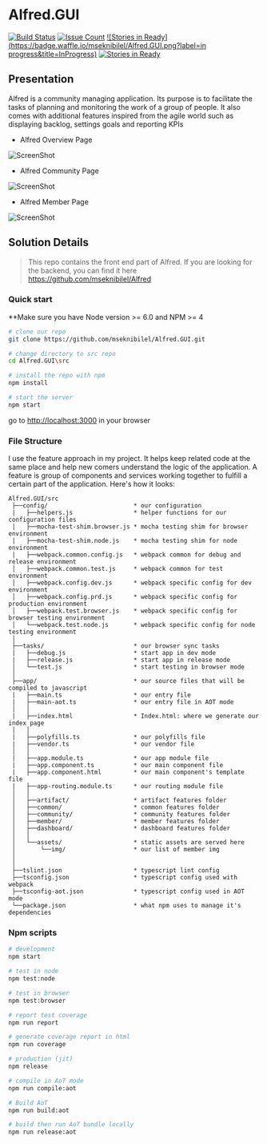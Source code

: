 Alfred.GUI
===============================

[![Build Status](https://travis-ci.org/mseknibilel/Alfred.GUI.svg?branch=master)](https://travis-ci.org/mseknibilel/Alfred.GUI)
[![Issue Count](https://codeclimate.com/github/mseknibilel/Alfred.GUI/badges/issue_count.svg)](https://codeclimate.com/github/mseknibilel/Alfred.GUI)
[![Stories in Ready](https://badge.waffle.io/mseknibilel/Alfred.GUI.png?label=in progress&title=InProgress)](https://waffle.io/mseknibilel/Alfred.GUI)
[![Stories in Ready](https://badge.waffle.io/mseknibilel/Alfred.GUI.png?label=Ready&title=Ready)](https://waffle.io/mseknibilel/Alfred.GUI)

Presentation
-----------------

Alfred is a community managing application. Its purpose is to facilitate the tasks of planning and monitoring the work of a group of people. It also comes with additional features inspired from the agile world such as displaying backlog, settings goals and reporting KPIs

* Alfred Overview Page

![ScreenShot](http://i.imgur.com/ufDEUqj.png)

* Alfred Community Page

![ScreenShot](http://i.imgur.com/XluuU1D.png)

* Alfred Member Page

![ScreenShot](http://i.imgur.com/gJeYIQH.png)

Solution Details
-----------------

> This repo contains the front end part of Alfred. If you are looking for the backend, you can find it here https://github.com/mseknibilel/Alfred

### Quick start
**Make sure you have Node version >= 6.0 and NPM >= 4

```bash
# clone our repo
git clone https://github.com/mseknibilel/Alfred.GUI.git

# change directory to src repo
cd Alfred.GUI\src

# install the repo with npm
npm install

# start the server
npm start

```
go to [http://localhost:3000](http://localhost:3000) in your browser

### File Structure
I use the feature approach in my project. It helps keep related code at the same place and help new comers understand the logic of the application. A feature is group of components and services working together to fulfill a certain part of the application. Here's how it looks:
```
Alfred.GUI/src
 ├──config/                        * our configuration
 |   ├──helpers.js                 * helper functions for our configuration files
 |   ├──mocha-test-shim.browser.js * mocha testing shim for browser environment
 |   ├──mocha-test-shim.node.js    * mocha testing shim for node environment
 |   ├──webpack.common.config.js   * webpack common for debug and release environment
 │   ├──webpack.common.test.js     * webpack common for test environment
 │   ├──webpack.config.dev.js      * webpack specific config for dev environment
 │   ├──webpack.config.prd.js      * webpack specific config for production environment
 │   ├──webpack.test.browser.js    * webpack specific config for browser testing environment
 │   └──webpack.test.node.js       * webpack specific config for node testing environment
 │
 ├──tasks/                         * our browser sync tasks
 |   ├──debug.js                   * start app in dev mode
 |   ├──release.js                 * start app in release mode
 │   └──test.js                    * start testing in browser mode
 │
 ├──app/                           * our source files that will be compiled to javascript
 |   ├──main.ts                    * our entry file
 |   ├──main-aot.ts                * our entry file in AOT mode
 │   │
 |   ├──index.html                 * Index.html: where we generate our index page
 │   │
 |   ├──polyfills.ts               * our polyfills file
 |   ├──vendor.ts                  * our vendor file
 │   │
 |   ├──app.module.ts              * our app module file
 |   ├──app.component.ts           * our main component file
 |   ├──app.component.html         * our main component's template file
 |   ├──app-routing.module.ts      * our routing module file
 │   │
 │   ├──artifact/                  * artifact features folder
 │   ├──common/                    * common features folder
 │   ├──community/                 * community features folder
 │   ├──member/                    * member features folder
 │   ├──dashboard/                 * dashboard features folder
 │   │
 │   └──assets/                    * static assets are served here
 │       └──img/                   * our list of member img
 │
 │
 ├──tslint.json                    * typescript lint config
 ├──tsconfig.json                  * typescript config used with webpack
 ├──tsconfig-aot.json              * typescript config used in AOT mode
 └──package.json                   * what npm uses to manage it's dependencies

```
### Npm scripts
```bash
# development
npm start

# test in node
npm test:node

# test in browser
npm test:browser

# report test coverage
npm run report

# generate coverage report in html
npm run coverage

# production (jit)
npm release

# compile in AoT mode
npm run compile:aot

# Build AoT
npm run build:aot

# build then run AoT bundle locally
npm run release:aot
```
